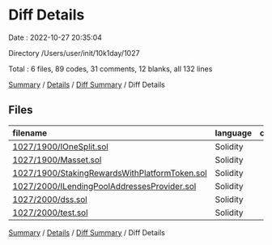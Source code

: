 # Diff Details

Date : 2022-10-27 20:35:04

Directory /Users/user/init/10k1day/1027

Total : 6 files,  89 codes, 31 comments, 12 blanks, all 132 lines

[Summary](results.md) / [Details](details.md) / [Diff Summary](diff.md) / Diff Details

## Files
| filename | language | code | comment | blank | total |
| :--- | :--- | ---: | ---: | ---: | ---: |
| [1027/1900/IOneSplit.sol](/1027/1900/IOneSplit.sol) | Solidity | 58 | 5 | 3 | 66 |
| [1027/1900/Masset.sol](/1027/1900/Masset.sol) | Solidity | 10 | 9 | 2 | 21 |
| [1027/1900/StakingRewardsWithPlatformToken.sol](/1027/1900/StakingRewardsWithPlatformToken.sol) | Solidity | 12 | 10 | 2 | 24 |
| [1027/2000/ILendingPoolAddressesProvider.sol](/1027/2000/ILendingPoolAddressesProvider.sol) | Solidity | 9 | 7 | 3 | 19 |
| [1027/2000/dss.sol](/1027/2000/dss.sol) | Solidity | 0 | 0 | 1 | 1 |
| [1027/2000/test.sol](/1027/2000/test.sol) | Solidity | 0 | 0 | 1 | 1 |

[Summary](results.md) / [Details](details.md) / [Diff Summary](diff.md) / Diff Details